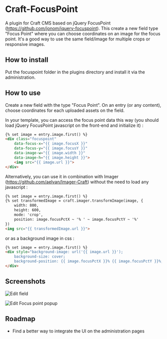 # Craft-FocusPoint

A plugin for Craft CMS based on jQuery FocusPoint (https://github.com/jonom/jquery-focuspoint). This create a new field type "Focus Point" where you can choose coordinates on an image for the focus point. It's a good way to use the same field/image for multiple crops or responsive images.

## How to install

Put the focuspoint folder in the plugins directory and install it via the administration.

## How to use

Create a new field with the type "Focus Point". On an entry (or any content), choose coordinates for each uploaded assets on the field.

In your template, you can access the focus point data this way (you should load jQuery FocusPoint javascript on the front-end and initialize it) :

```html
{% set image = entry.image.first() %}
<div class="focuspoint"
	data-focus-x="{{ image.focusX }}"
	data-focus-y="{{ image.focusY }}"
	data-image-w="{{ image.width }}"
	data-image-h="{{ image.height }}">
	<img src="{{ image.url }}">
</div>
```

Alternatively, you can use it in combination with Imager (https://github.com/aelvan/Imager-Craft) without the need to load any javascript :

```html
{% set image = entry.image.first() %}
{% set transformedImage = craft.imager.transformImage(image, {
	width: 800,
    height: 600,
    mode: 'crop',
    position: image.focusPctX ~ '% ' ~ image.focusPctY ~ '%'
})
<img src="{{ transformedImage.url }}">
```

or as a background image in css :

```html
{% set image = entry.image.first() %}
<div style="background-image: url('{{ image.url }}');
    background-size: cover;
    background-position: {{ image.focusPctX }}% {{ image.focusPctY }}%;">
</div>
```

## Screenshots

![Edit field](https://raw.githubusercontent.com/smcyr/Craft-FocusPoint/master/screenshots/field.JPG)

![Edit Focus point popup](https://raw.githubusercontent.com/smcyr/Craft-FocusPoint/master/screenshots/fieldedit.JPG)

## Roadmap

* Find a better way to integrate the UI on the administration pages